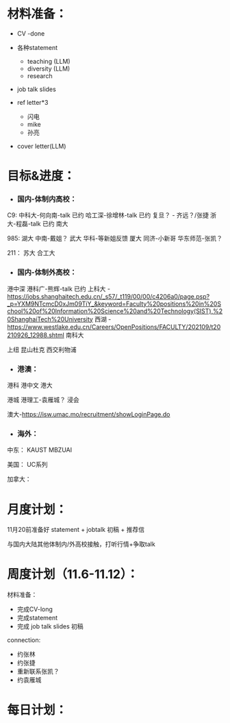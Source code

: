 
# 材料准备：
- CV -done

- 各种statement
  - teaching (LLM)
  - diversity (LLM)
  - research

- job talk slides 

- ref letter*3
  - 闪电
  - mike
  - 孙亮

- cover letter(LLM)

# 目标&进度：


- ### 国内-体制内高校：

C9:
中科大-何向南-talk 已约
哈工深-徐增林-talk 已约
复旦？ - 齐远？/张捷
浙大-程磊-talk 已约
南大

985:
湖大
中南-戴姐？
武大
华科-等新姐反馈
厦大
同济-小新哥
华东师范-张凯？

211：
苏大
合工大

- ### 国内-体制外高校：

港中深
港科广-熊辉-talk 已约
上科大 - https://jobs.shanghaitech.edu.cn/_s57/_t119/00/00/c4206a0/page.psp?_p=YXM9NTcmcD0xJm09TiY_&keyword=Faculty%20positions%20in%20School%20of%20Information%20Science%20and%20Technology(SIST),%20ShanghaiTech%20University
西湖 - https://www.westlake.edu.cn/Careers/OpenPositions/FACULTY/202109/t20210926_12988.shtml
南科大

上纽
昆山杜克
西交利物浦

- ### 港澳：

港科
港中文
港大

港城
港理工-袁雁城？
浸会

澳大-https://isw.umac.mo/recruitment/showLoginPage.do


- ### 海外：
中东：
KAUST
MBZUAI

美国：
UC系列

加拿大：

# 月度计划：
11月20前准备好 statement + jobtalk 初稿 + 推荐信

与国内大陆其他体制内/外高校接触，打听行情+争取talk 

# 周度计划（11.6-11.12）：

材料准备：
- 完成CV-long
- 完成statement
- 完成 job talk slides 初稿

connection:
- 约张林
- 约张捷
- 重新联系张凯？
- 约袁雁城 


# 每日计划：



